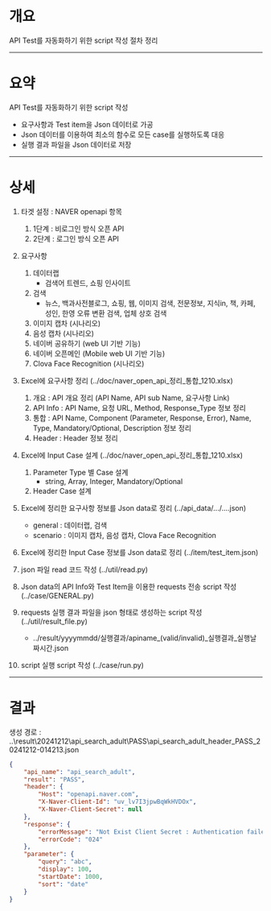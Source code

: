 # 개요
API Test를 자동화하기 위한 script 작성 절차 정리

---
# 요약
API Test를 자동화하기 위한 script 작성
- 요구사항과 Test item을 Json 데이터로 가공
- Json 데이터를 이용하여 최소의 함수로 모든 case를 실행하도록 대응
- 실행 결과 파일을 Json 데이터로 저장


---
# 상세
1. 타겟 설정 : NAVER openapi 항목
	1. 1단계 : 비로그인 방식 오픈 API
 	2. 2단계 : 로그인 방식 오픈 API

2. 요구사항
	1. 데이터랩
    	- 검색어 트렌드, 쇼핑 인사이트
	2. 검색
    	- 뉴스, 백과사전블로그, 쇼핑, 웹, 이미지 검색, 전문정보, 지식in, 책, 카페, 성인, 한영 오류 변환 검색, 업체 상호 검색
	4. 이미지 캡차 (시나리오)
	5. 음성 캡차 (시나리오)
	6. 네이버 공유하기 (web UI 기반 기능)
	7. 네이버 오픈메인 (Mobile web UI 기반 기능)
	8. Clova Face Recognition (시나리오)

3. Excel에 요구사항 정리 (../doc/naver_open_api_정리_통합_1210.xlsx)
	1. 개요 : API 개요 정리 (API Name, API sub Name, 요구사항 Link)
	2. API Info : API Name, 요청 URL, Method, Response_Type 정보 정리
	3. 통합 : API Name, Component (Parameter, Response, Error), Name, Type, Mandatory/Optional, Description 정보 정리
	4. Header : Header 정보 정리

4. Excel에 Input Case 설계 (../doc/naver_open_api_정리_통합_1210.xlsx)
	1. Parameter Type 별 Case 설계
		- string, Array, Integer, Mandatory/Optional
	2. Header Case 설계

5. Excel에 정리한 요구사항 정보를 Json data로 정리 (../api_data/.../....json)
	- general : 데이터랩, 검색
	- scenario : 이미지 캡차, 음성 캡차, Clova Face Recognition

6. Excel에 정리한 Input Case 정보를 Json data로 정리 (../item/test_item.json)

7. json 파일 read 코드 작성 (../util/read.py)

8. Json data의 API Info와 Test Item을 이용한 requests 전송 script 작성 (../case/GENERAL.py)

9. requests 실행 결과 파일을 json 형태로 생성하는 script 작성 (../util/result_file.py)
	- ../result/yyyymmdd/실행결과/apiname_(valid/invalid)_실행결과_실행날짜시간.json

10. script 실행 script 작성 (../case/run.py)

---
# 결과
생성 경로 : ..\result\20241212\api_search_adult\PASS\api_search_adult_header_PASS_20241212-014213.json
```json
{
    "api_name": "api_search_adult",
    "result": "PASS",
    "header": {
        "Host": "openapi.naver.com",
        "X-Naver-Client-Id": "uv_lv7I3jpwBqWkHVDOx",
        "X-Naver-Client-Secret": null
    },
    "response": {
        "errorMessage": "Not Exist Client Secret : Authentication failed. (인증에 실패했습니다.)",
        "errorCode": "024"
    },
    "parameter": {
        "query": "abc",
        "display": 100,
        "startDate": 1000,
        "sort": "date"
    }
}
